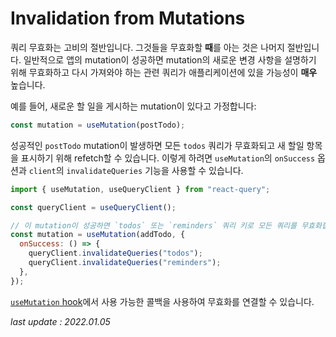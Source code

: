 # Invalidation from Mutations

쿼리 무효화는 고비의 절반입니다. 그것들을 무효화할 **때**를 아는 것은 나머지 절반입니다. 일반적으로 앱의 mutation이 성공하면 mutation의 새로운 변경 사항을 설명하기 위해 무효화하고 다시 가져와야 하는 관련 쿼리가 애플리케이션에 있을 가능성이 **매우** 높습니다.

예를 들어, 새로운 할 일을 게시하는 mutation이 있다고 가정합니다:

```js
const mutation = useMutation(postTodo);
```

성공적인 `postTodo` mutation이 발생하면 모든 `todos` 쿼리가 무효화되고 새 할일 항목을 표시하기 위해 refetch할 수 있습니다. 이렇게 하려면 `useMutation`의 `onSuccess` 옵션과 `client`의 `invalidateQueries` 기능을 사용할 수 있습니다.

```js
import { useMutation, useQueryClient } from "react-query";

const queryClient = useQueryClient();

// 이 mutation이 성공하면 `todos` 또는 `reminders` 쿼리 키로 모든 쿼리를 무효화합니다.
const mutation = useMutation(addTodo, {
  onSuccess: () => {
    queryClient.invalidateQueries("todos");
    queryClient.invalidateQueries("reminders");
  },
});
```

[`useMutation` hook](https://github.com/qudwnbj/qudwnbj-translation-docs-md/blob/master/React%20Query/Guides%20%26%20Concepts/mutations.md)에서 사용 가능한 콜백을 사용하여 무효화를 연결할 수 있습니다.

_last update : 2022.01.05_
